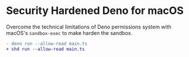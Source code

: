 # Security Hardened Deno for macOS

Overcome the technical limitations of Deno permissions system with macOS's
`sandbox-exec` to make harden the sandbox.

```diff
- deno run --allow-read main.ts
+ shd run --allow-read main.ts
```
